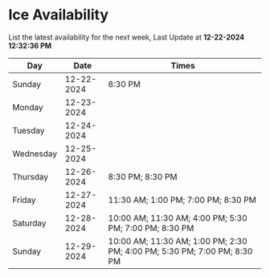 # Ice Availability

List the latest availability for the next week, Last Update at **12-22-2024 12:32:36 PM**

| Day         | Date        | Times       |
| ----------- | ----------- | ----------- |
|Sunday|12-22-2024|8:30 PM|
|Monday|12-23-2024||
|Tuesday|12-24-2024||
|Wednesday|12-25-2024||
|Thursday|12-26-2024|8:30 PM; 8:30 PM|
|Friday|12-27-2024|11:30 AM; 1:00 PM; 7:00 PM; 8:30 PM|
|Saturday|12-28-2024|10:00 AM; 11:30 AM; 4:00 PM; 5:30 PM; 7:00 PM; 8:30 PM|
|Sunday|12-29-2024|10:00 AM; 11:30 AM; 1:00 PM; 2:30 PM; 4:00 PM; 5:30 PM; 7:00 PM; 8:30 PM|
